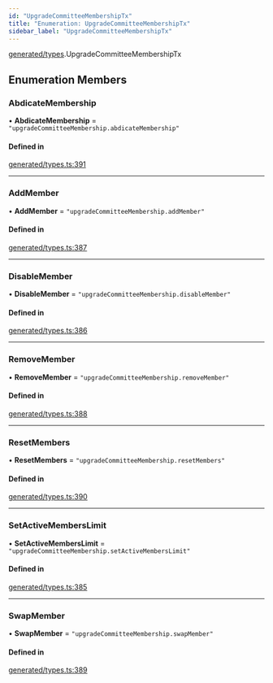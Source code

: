 ```yaml
---
id: "UpgradeCommitteeMembershipTx"
title: "Enumeration: UpgradeCommitteeMembershipTx"
sidebar_label: "UpgradeCommitteeMembershipTx"
---
```


[generated/types](../../../../modules/Generated/Types/Types.md).UpgradeCommitteeMembershipTx

## Enumeration Members

### AbdicateMembership

• **AbdicateMembership** = ``"upgradeCommitteeMembership.abdicateMembership"``

#### Defined in

[generated/types.ts:391](https://github.com/PolymeshAssociation/polymesh-sdk/blob/15be87e8/src/generated/types.ts#L391)

___

### AddMember

• **AddMember** = ``"upgradeCommitteeMembership.addMember"``

#### Defined in

[generated/types.ts:387](https://github.com/PolymeshAssociation/polymesh-sdk/blob/15be87e8/src/generated/types.ts#L387)

___

### DisableMember

• **DisableMember** = ``"upgradeCommitteeMembership.disableMember"``

#### Defined in

[generated/types.ts:386](https://github.com/PolymeshAssociation/polymesh-sdk/blob/15be87e8/src/generated/types.ts#L386)

___

### RemoveMember

• **RemoveMember** = ``"upgradeCommitteeMembership.removeMember"``

#### Defined in

[generated/types.ts:388](https://github.com/PolymeshAssociation/polymesh-sdk/blob/15be87e8/src/generated/types.ts#L388)

___

### ResetMembers

• **ResetMembers** = ``"upgradeCommitteeMembership.resetMembers"``

#### Defined in

[generated/types.ts:390](https://github.com/PolymeshAssociation/polymesh-sdk/blob/15be87e8/src/generated/types.ts#L390)

___

### SetActiveMembersLimit

• **SetActiveMembersLimit** = ``"upgradeCommitteeMembership.setActiveMembersLimit"``

#### Defined in

[generated/types.ts:385](https://github.com/PolymeshAssociation/polymesh-sdk/blob/15be87e8/src/generated/types.ts#L385)

___

### SwapMember

• **SwapMember** = ``"upgradeCommitteeMembership.swapMember"``

#### Defined in

[generated/types.ts:389](https://github.com/PolymeshAssociation/polymesh-sdk/blob/15be87e8/src/generated/types.ts#L389)
